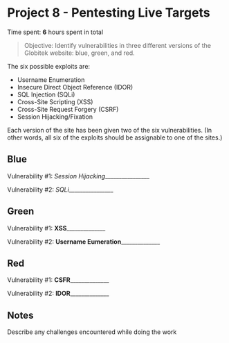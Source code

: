 # Project 8 - Pentesting Live Targets

Time spent: **6** hours spent in total

> Objective: Identify vulnerabilities in three different versions of the Globitek website: blue, green, and red.

The six possible exploits are:
* Username Enumeration
* Insecure Direct Object Reference (IDOR)
* SQL Injection (SQLi)
* Cross-Site Scripting (XSS)
* Cross-Site Request Forgery (CSRF)
* Session Hijacking/Fixation

Each version of the site has been given two of the six vulnerabilities. (In other words, all six of the exploits should be assignable to one of the sites.)

## Blue

Vulnerability #1: _Session Hijacking_________________

Vulnerability #2: _SQLi_________________


## Green

Vulnerability #1: __XSS________________

Vulnerability #2: __Username Eumeration________________


## Red

Vulnerability #1: __CSFR________________

Vulnerability #2: __IDOR________________


## Notes

Describe any challenges encountered while doing the work
